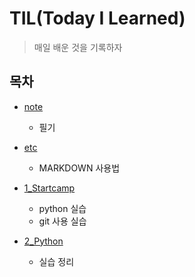 # TIL(Today I Learned)

> 매일 배운 것을 기록하자

## 목차

* [note](./note)
  * 필기
* [etc](./etc)
  * MARKDOWN 사용법

* [1_Startcamp](./1_Startcamp)
  * python 실습
  * git 사용 실습

* [2_Python](./2_Python)
  * 실습 정리
